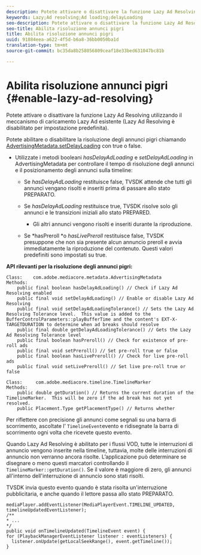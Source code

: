 ```yaml
---
description: Potete attivare o disattivare la funzione Lazy Ad Resolving utilizzando il meccanismo di caricamento Lazy Ad esistente (Lazy Ad Resolving è disabilitato per impostazione predefinita).
keywords: Lazy;Ad resolving;Ad loading;delayLoading
seo-description: Potete attivare o disattivare la funzione Lazy Ad Resolving utilizzando il meccanismo di caricamento Lazy Ad esistente (Lazy Ad Resolving è disabilitato per impostazione predefinita).
seo-title: Abilita risoluzione annunci pigri
title: Abilita risoluzione annunci pigri
uuid: 91884eea-a622-4f5d-b6a8-36bb0050ba1d
translation-type: tm+mt
source-git-commit: bc35da8b258056809ceaf18e33bed631047bc81b

---
```



# Abilita risoluzione annunci pigri {#enable-lazy-ad-resolving}

Potete attivare o disattivare la funzione Lazy Ad Resolving utilizzando il meccanismo di caricamento Lazy Ad esistente (Lazy Ad Resolving è disabilitato per impostazione predefinita).

Potete abilitare o disabilitare la risoluzione degli annunci pigri chiamando [AdvertisingMetadata.setDelayLoading](https://help.adobe.com/en_US/primetime/api/psdk/javadoc_2.4/com/adobe/mediacore/metadata/AdvertisingMetadata.html#setDelayAdLoading-boolean-) con true o false.

* Utilizzate i metodi booleani *hasDelayAdLoading* e *setDelayAdLoading* in AdvertisingMetadata per controllare il tempo di risoluzione degli annunci e il posizionamento degli annunci sulla timeline:

   * Se *hasDelayAdLoading* restituisce false, TVSDK attende che tutti gli annunci vengano risolti e inseriti prima di passare allo stato PREPARATO.
   * Se *hasDelayAdLoading* restituisce true, TVSDK risolve solo gli annunci e le transizioni iniziali allo stato PREPARED.

      * Gli altri annunci vengono risolti e inseriti durante la riproduzione.
   * Se *hasPreroll *o *hasLivePreroll* restituisce false, TVSDK presuppone che non sia presente alcun annuncio preroll e avvia immediatamente la riproduzione del contenuto. Questi valori predefiniti sono impostati su true.


**API rilevanti per la risoluzione degli annunci pigri:**

```
Class:    com.adobe.mediacore.metadata.AdvertisingMetadata 
Methods: 
    public final boolean hasDelayAdLoading() // Check if Lazy Ad Resolving enabled 
    public final void setDelayAdLoading() // Enable or disable Lazy Ad Resolving 
    public final void setDelayAdLoadingTolerance() // Sets the Lazy Ad Resolving Tolerance level.  This value is added to the BufferControlParameters::playBufferTime and the content's EXT-X-TARGETDURATION to determine when ad breaks should resolve 
    public final double getDelayAdLoadingTolerance() // Gets the Lazy Ad Resolving Tolerance level 
    public final boolean hasPreroll() // Check for existence of pre-roll ads 
    public final void setPreroll() // Set pre-roll true or false 
    public final boolean hasLivePreroll() // Check for live pre-roll ads 
    public final void setLivePreroll() // Set live pre-roll true or false

Class:     com.adobe.mediacore.timeline.TimelineMarker 
Methods: 
    public double getDuration() // Returns the current duration of the TimelineMarker.  This will be zero if the ad break has not yet resolved. 
    public Placement.Type getPlacementType() // Returns whether
```

Per riflettere con precisione gli annunci come segnali su una barra di scorrimento, ascoltate l’ `TimelineEvent`evento e ridisegnate la barra di scorrimento ogni volta che ricevete questo evento.

Quando Lazy Ad Resolving è abilitato per i flussi VOD, tutte le interruzioni di annuncio vengono inserite nella timeline, tuttavia, molte delle interruzioni di annuncio non verranno ancora risolte. L’applicazione può determinare se disegnare o meno questi marcatori controllando il `TimelineMarker::getDuration()`. Se il valore è maggiore di zero, gli annunci all&#39;interno dell&#39;interruzione di annuncio sono stati risolti.

TVSDK invia questo evento quando è stata risolta un&#39;interruzione pubblicitaria, e anche quando il lettore passa allo stato PREPARATO.

```
mediaPlayer.addEventListener(MediaPlayerEvent.TIMELINE_UPDATED, timelineUpdatedEventListener); 
/** 
* ... 
*/ 
public void onTimelineUpdated(TimelineEvent event) { 
for (PlaybackManagerEventListener listener : eventListeners) { 
  listener.onUpdate(getLocalSeekRange(), event.getTimeline()); 
}
```
